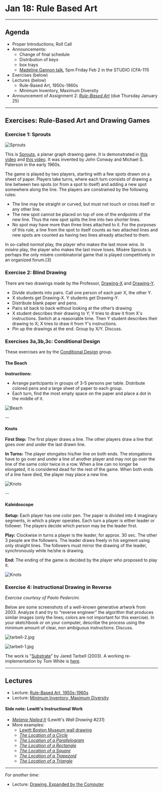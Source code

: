 # Jan 18: Rule Based Art

---

## Agenda

* Proper Introductions; Roll Call
* Announcements: 
	* Change of final schedule
	* Distribution of keys
	* box trays
	* [Madeline Gannon talk](https://studioforcreativeinquiry.org/events/breathing-life-into-machines), 5pm Friday Feb 2 in the STUDIO (CFA-111)
* Exercises (below)
* Lectures (below)
	* Rule-Based Art, 1950s-1960s
	* Minimum Inventory, Maximum Diversity
* Announcement of Assignment 2: [*Rule-Based Art*](../../assignments/02_rule_based_art/README.md) (due Thursday January 25)

---

## Exercises: Rule-Based Art and Drawing Games

### Exercise 1: Sprouts

![Sprouts](img/sprouts-2spot-game.png)

This is [Sprouts](https://en.wikipedia.org/wiki/Sprouts_(game)), a planar graph drawing game. It is demonstrated in [this video](https://www.youtube.com/watch?v=ZQY4v5GItes) and [this video](https://www.youtube.com/watch?v=bvDkMD6r7pY). It was invented by John Conway and Michael S. Paterson in the early 1960s.

The game is played by two players, starting with a few spots drawn on a sheet of paper. Players take turns, where each turn consists of drawing a line between two spots (or from a spot to itself) and adding a new spot somewhere along the line. The players are constrained by the following rules:

* The line may be straight or curved, but must not touch or cross itself or any other line.
* The new spot cannot be placed on top of one of the endpoints of the new line. Thus the new spot splits the line into two shorter lines.
* No spot may have more than three lines attached to it. For the purposes of this rule, a line from the spot to itself counts as two attached lines and new spots are counted as having two lines already attached to them.

In so-called *normal* play, the player who makes the last move wins. In *misère* play, the player who makes the last move loses. Misère Sprouts is perhaps the only misère combinatorial game that is played competitively in an organized forum.[3]


### Exercise 2: Blind Drawing

There are two drawings made by the Professor, [Drawing-X](img/drawing1.pdf) and [Drawing-Y](img/drawing2.pdf).

* Divide students into pairs. Call one person of each pair X, the other Y.
* X students get Drawing-X. Y students get Drawing-Y.
* Distribute blank paper and pens.
* Pairs sit back to back without looking at the other’s drawing
* X student describes their drawing to Y; Y tries to draw it from X's instructions. Switch at a reasonable time. Then Y student describes their drawing to X; X tries to draw it from Y's instructions.
* Pin up the drawings at the end. Group by X/Y. Discuss.


### Exercises 3a,3b,3c: Conditional Design

These exercises are by the [Conditional Design](http://conditionaldesign.org/) group.


#### The Beach

**Instructions:** 

* Arrange participants in groups of 3-5 persons per table. Distribute colored pens and a large sheet of paper to each group. 
* Each turn, find the most empty space on the paper and place a dot in the middle of it.

![Beach](img/thebeach.jpg)

--

#### Knots

**First Step:** The first player draws a line. The other players draw a line that goes over and under the last drawn line.

**In Turns:** The player elongates his/her line on both ends. The elongations have to go over and under a line of another player and may not go over the line of the same color twice in a row. When a line can no longer be elongated, it is considered dead for the rest of the game. When both ends of a line have died, the player may place a new line.

![Knots](img/knots.jpg)

--

#### Kaleidoscope

**Setup:** Each player has one color pen. The paper is divided into 4 imaginary segments, in which a player operates. Each turn a player is either leader or follower. The players decide which person may be the leader first.

**Play:** Clockwise in turns a player is the leader, for approx. 30 sec. The other 3 people are the followers. The leader draws freely in his segment using only straight lines. The followers must mirror the drawing of the leader, synchronously while he/she is drawing.

**End:** The ending of the game is decided by the player who proposed to play it.

![Knots](img/kaleidoscope.jpg)

### Exercise 4: Instructional Drawing in Reverse

*Exercise courtesy of Paolo Pedercini.*

Below are some screenshots of a well-known generative artwork from 2003. Analyze it and try to “reverse engineer” the algorithm that produces similar images (only the lines; colors are not important for this exercise). In your sketchbook or on your computer, describe the process using the minimum amount of clear, non ambiguous instructions. Discuss.

![tarbell-2.jpg](img/tarbell-2.jpg)

![tarbell-1.jpg](img/tarbell-1.jpg)

The work is "[Substrate](http://www.complexification.net/gallery/machines/substrate/)" by Jared Tarbell (2003). A working re-implementation by Tom White is [here](https://dribnet.github.io/substrate/).

---

## Lectures

* Lecture: [Rule-Based Art, 1950s-1960s](https://ems.andrew.cmu.edu/2013_60210a/lectures/lecture-01/index.html)
* Lecture: [Minimum Inventory, Maximum Diversity](https://ems.andrew.cmu.edu/2021s/60210a/deliverables/deliverables-01/absolute-drawings/index.html)

#### Side note: Lewitt's Instructional Work

* [*Melanie Nailed It*](https://ems.andrew.cmu.edu/2013_60210a/golan/09/02/melanie-nailed-it/index.html) (Lewitt's *Wall Drawing #231*)
* More examples:
	* [Lewitt Boston Museum wall drawing](img/lewitt-boston-wall-drawing.jpg)
	* [*The Location of a Circle*](img/lewitt_circle_cri_000000205810.jpg)	* [*The Location of a Parallelogram*](img/lewitt_parallelogram_cri_000000205814.jpg)	* [*The Location of a Rectangle*](img/lewitt_rectangle_cri_000000205208.jpg)	* [*The Location of a Square*](img/lewitt_square_000000205812.jpg)	* [*The Location of a Trapezoid*](img/lewitt_trapezoid_cri_000000205209.jpg)	* [*The Location of a Triangle*](img/lewitt_triangle_cri_000000205813.jpg)

---

*For another time:*

* Lecture: [Drawing, Expanded by the Computer](https://github.com/golanlevin/lectures/tree/master/lecture_drawing)

